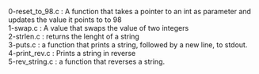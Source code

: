 0-reset_to_98.c : A function that takes a pointer to an int as parameter and updates the value it points to to 98 <br/>
1-swap.c : A value that swaps the value of two integers <br/>
2-strlen.c : returns the lenght of a string <br/>
3-puts.c : a function that prints a string, followed by a new line, to stdout. <br/>
4-print_rev.c : Prints a string in reverse <br/>
5-rev_string.c : a function that reverses a string. <br/>
